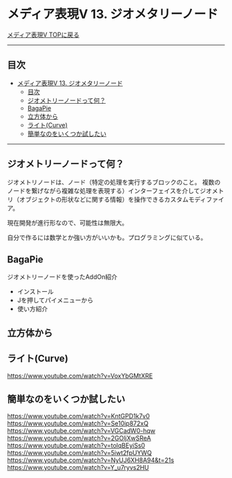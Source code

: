 # メディア表現V 13. ジオメタリーノード

[メディア表現V TOPに戻る](./index.md)

---
## 目次

- [メディア表現V 13. ジオメタリーノード](#メディア表現v-13-ジオメタリーノード)
  - [目次](#目次)
  - [ジオメトリーノードって何？](#ジオメトリーノードって何)
  - [BagaPie](#bagapie)
  - [立方体から](#立方体から)
  - [ライト(Curve)](#ライトcurve)
  - [簡単なのをいくつか試したい](#簡単なのをいくつか試したい)

---


## ジオメトリーノードって何？
ジオメトリノードは、ノード（特定の処理を実行するブロックのこと。 複数のノードを繋げながら複雑な処理を表現する）インターフェイスを介してジオメトリ（オブジェクトの形状などに関する情報）を操作できるカスタムモディファイア。

現在開発が進行形なので、可能性は無限大。

自分で作るには数学とか強い方がいいかも。プログラミングに似ている。

## BagaPie
ジオメトリーノードを使ったAddOn紹介
- インストール
- Jを押してパイメニューから
- 使い方紹介

## 立方体から

## ライト(Curve)
https://www.youtube.com/watch?v=VoxYbGMtXRE

## 簡単なのをいくつか試したい
https://www.youtube.com/watch?v=KntGPD1k7v0
https://www.youtube.com/watch?v=Se10ip872xQ
https://www.youtube.com/watch?v=VGCadW0-hqw
https://www.youtube.com/watch?v=2GOljXwSReA
https://www.youtube.com/watch?v=tolqBEyiSs0
https://www.youtube.com/watch?v=5iwt2fpUYWQ
https://www.youtube.com/watch?v=NyUJ6XH8A94&t=21s
https://www.youtube.com/watch?v=Y_u7ryvs2HU
